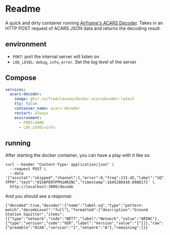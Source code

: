 # Readme

A quick and dirty container running [Airframe's ACARS Decoder](https://github.com/airframesio/acars-decoder-typescript).
Takes in an HTTP POST request of ACARS JSON data and returns the decoding result.

## environment

- `PORT`: port the internal server will listen on
- `LOG_LEVEL`: `debug`, `info`, `error`. Set the log level of the server

## Compose

```yaml
services:
  acars-decoder:
    image: ghcr.io/fredclausen/docker-acarsdecoder:latest
    tty: false
    container_name: acars-decoder
    restart: always
    environment:
      - PORT=3000
      - LOG_LEVEL=info
```

## running

After starting the docker container, you can have a play with it like so:

```shell
curl --header "Content-Type: application/json" \
  --request POST \
  --data '{"assstat":"skipped","channel":1,"error":0,"freq":131.45,"label":"SQ","level":-12.9,"mode":"2","station_id":"MN-YPPH","text":"01XAPERYPPH1ARINC","timestamp":1645288410.698817}' \
  http://localhost:3000/decode
```

And you should see a response:

```shell
{"decoded":true,"decoder":{"name":"label-sq","type":"pattern-match","decodeLevel":"full"},"formatted":{"description":"Ground Station Squitter","items":[{"type":"network","code":"NETT","label":"Network","value":"ARINC"},{"type":"version","code":"VER","label":"Version","value":"1"}]},"raw":{"preamble":"01XA","version":"1","network":"A"},"remaining":{}}
```
